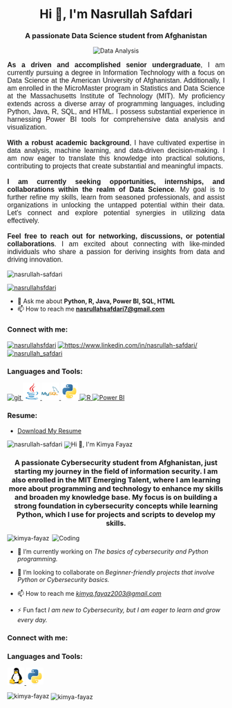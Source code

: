 <h1 align="center">Hi 👋, I'm Nasrullah Safdari</h1>
<h3 align="center">A passionate Data Science student from Afghanistan</h3>

<p align="center">
    <img alt="Data Analysis" width="400" src="https://capturly.com/blog/wp-content/uploads/2018/02/Data-Website-Analytics.gif">
</p>

<p align="justify" style="font-family: Arial, sans-serif; font-size: 16px;">
    <span style="font-weight: bold;">As a driven and accomplished senior undergraduate</span>, I am currently pursuing a degree in Information Technology with a focus on Data Science at the American University of Afghanistan. Additionally, I am enrolled in the MicroMaster program in Statistics and Data Science at the Massachusetts Institute of Technology (MIT). My proficiency extends across a diverse array of programming languages, including Python, Java, R, SQL, and HTML. I possess substantial experience in harnessing Power BI tools for comprehensive data analysis and visualization.
    <br><br>
    <span style="font-weight: bold;">With a robust academic background</span>, I have cultivated expertise in data analysis, machine learning, and data-driven decision-making. I am now eager to translate this knowledge into practical solutions, contributing to projects that create substantial and meaningful impacts.
    <br><br>
    <span style="font-weight: bold;">I am currently seeking opportunities, internships, and collaborations within the realm of Data Science</span>. My goal is to further refine my skills, learn from seasoned professionals, and assist organizations in unlocking the untapped potential within their data. Let's connect and explore potential synergies in utilizing data effectively.
    <br><br>
    <span style="font-weight: bold;">Feel free to reach out for networking, discussions, or potential collaborations</span>. I am excited about connecting with like-minded individuals who share a passion for deriving insights from data and driving innovation.
</p>

<p align="left"> <img src="https://komarev.com/ghpvc/?username=nasrullah-safdari&label=Profile%20views&color=0e75b6&style=flat" alt="nasrullah-safdari" /> </p>

<p align="left"> <a href="https://linkedin.com/in/nasrullah-safdari" target="blank"><img src="https://img.shields.io/twitter/follow/nasrullahsfdari?logo=linkedin&style=for-the-badge" alt="nasrullahsfdari" /></a> </p>

- 💬 Ask me about **Python, R, Java, Power BI, SQL, HTML**
- 📫 How to reach me **nasrullahsafdari7@gmail.com**

<h3 align="left">Connect with me:</h3>
<p align="left">
    <a href="https://twitter.com/nasrullahsfdari" target="blank"><img align="center" src="https://raw.githubusercontent.com/rahuldkjain/github-profile-readme-generator/master/src/images/icons/Social/twitter.svg" alt="nasrullahsfdari" height="30" width="40" /></a>
    <a href="https://linkedin.com/in/https://www.linkedin.com/in/nasrullah-safdari/" target="blank"><img align="center" src="https://raw.githubusercontent.com/rahuldkjain/github-profile-readme-generator/master/src/images/icons/Social/linked-in-alt.svg" alt="https://www.linkedin.com/in/nasrullah-safdari/" height="30" width="40" /></a>
    <a href="https://instagram.com/nasrullah_safdari" target="blank"><img align="center" src="https://raw.githubusercontent.com/rahuldkjain/github-profile-readme-generator/master/src/images/icons/Social/instagram.svg" alt="nasrullah_safdari" height="30" width="40" /></a>
</p>

<h3 align="left">Languages and Tools:</h3>
<p align="left">
    <a href="https://git-scm.com/" target="_blank" rel="noreferrer"> <img src="https://www.vectorlogo.zone/logos/git-scm/git-scm-icon.svg" alt="git" width="40" height="40"/> </a>
    <a href="https://www.java.com" target="_blank" rel="noreferrer"> <img src="https://raw.githubusercontent.com/devicons/devicon/master/icons/java/java-original.svg" alt="java" width="40" height="40"/> </a>
    <a href="https://www.mysql.com/" target="_blank" rel="noreferrer"> <img src="https://raw.githubusercontent.com/devicons/devicon/master/icons/mysql/mysql-original-wordmark.svg" alt="mysql" width="40" height="40"/> </a>
    <a href="https://www.python.org" target="_blank" rel="noreferrer"> <img src="https://raw.githubusercontent.com/devicons/devicon/master/icons/python/python-original.svg" alt="python" width="40" height="40"/> </a>
    <a href="https://www.r-project.org/" target="_blank" rel="noreferrer"> <img src="https://upload.wikimedia.org/wikipedia/commons/d/d0/RStudio_logo_flat.svg" alt="R" width="40" height="40"/> </a>
    <a href="https://www.pngmart.com/files/23/Power-Bi-Logo-PNG.png" target="_blank" rel="noreferrer"> <img src="https://www.pngmart.com/files/23/Power-Bi-Logo-PNG.png" alt="Power BI" width="50" height="40"/> </a>
</p>

<h3 align="left">Resume:</h3>

- [Download My Resume](https://drive.google.com/file/d/1a5NAECCe4RFVJWLvvYY4Jj-3Xj-VOb59/view?usp=sharing)

<p><img align="left" src="https://github-readme-stats.vercel.app/api/top-langs?username=nasrullah-safdari&show_icons=true&locale=en&layout=compact" alt="nasrullah-safdari" /></p>

<p>&nbsp;<img align="center" src="https://github-readme-stats.vercel.app/api



<h1 align="center">Hi 👋, I'm Kimya Fayaz</h1>
<h3 align="center">A passionate Cybersecurity student from Afghanistan, just starting my journey in the field of information security. I am also enrolled in the MIT Emerging Talent, where I am learning more about programming and technology to enhance my skills and broaden my knowledge base. My focus is on building a strong foundation in cybersecurity concepts while learning Python, which I use for projects and scripts to develop my skills.</h3>
<img align="right" alt="Coding" width="400" src="https://www.example.com/images/dinosaur.jpg" />

<p align="left"> <img src="https://komarev.com/ghpvc/?username=kimya-fayaz&label=Profile%20views&color=0e75b6&style=flat" alt="kimya-fayaz" /> </p>

- 🔭 I’m currently working on *The basics of cybersecurity and Python programming.*

- 👯 I’m looking to collaborate on *Beginner-friendly projects that involve Python or Cybersecurity basics.*

- 📫 How to reach me *kimya.fayaz2003@gmail.com*

- ⚡ Fun fact *I am new to Cybersecurity, but I am eager to learn and grow every day.*

<h3 align="left">Connect with me:</h3>
<p align="left">
</p>

<h3 align="left">Languages and Tools:</h3>
<p align="left">
  <a href="https://www.linux.org/" target="_blank" rel="noreferrer">
    <img src="https://raw.githubusercontent.com/devicons/devicon/master/icons/linux/linux-original.svg" alt="linux" width="40" height="40"/>
  </a>
  <a href="https://www.python.org" target="_blank" rel="noreferrer">
    <img src="https://raw.githubusercontent.com/devicons/devicon/master/icons/python/python-original.svg" alt="python" width="40" height="40"/>
  </a>
</p>

<p><img align="left" src="https://github-readme-stats.vercel.app/api/top-langs?username=kimya-fayaz&show_icons=true&locale=en&layout=compact" alt="kimya-fayaz" /></p>

<p>&nbsp;<img align="center" src="https://github-readme-stats.vercel.app/api?username=kimya-fayaz&show_icons=true&locale=en" alt="kimya-fayaz" /></p>
